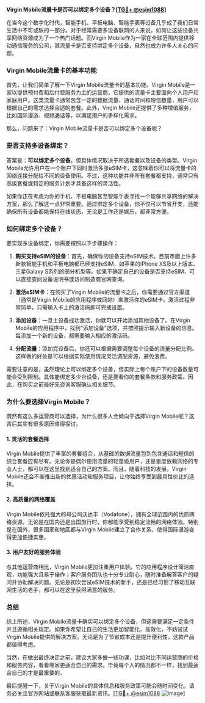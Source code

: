 **Virgin Mobile流量卡是否可以绑定多个设备？[[TG💪+ @esim1088](https://t.me/s/esim1088)]**

在当今这个数字化时代，智能手机、平板电脑、智能手表等设备几乎成了我们日常生活中不可或缺的一部分。对于经常需要多设备联网的人来说，如何让这些设备共享网络资源成为了一个热门话题。而Virgin Mobile作为一家在全球范围内提供移动通信服务的公司，其流量卡是否支持绑定多个设备，自然也成为许多人关心的问题。

### Virgin Mobile流量卡的基本功能

首先，让我们简单了解一下Virgin Mobile流量卡的基本功能。Virgin Mobile是一家以提供预付费和后付费服务为主的运营商，它提供的流量卡主要面向个人用户和家庭用户。这类流量卡通常包含一定的数据流量、通话时间和短信数量，用户可以根据自己的需求选择合适的套餐。此外，Virgin Mobile还提供了多种增值服务，比如国际漫游、视频通话等，以满足用户的多样化需求。

那么，问题来了：Virgin Mobile流量卡是否可以绑定多个设备呢？

### 是否支持多设备绑定？

答案是：**可以绑定多个设备**，但具体情况取决于所选套餐以及设备的类型。Virgin Mobile允许用户在一个账户下同时激活多张eSIM卡，这意味着你可以将流量卡的网络连接分配给不同的设备使用。不过，这种功能并非所有套餐都支持，通常只有高级套餐或特定的服务计划才具备这样的灵活性。

如果你正在考虑为你的手机、平板电脑甚至智能手表寻找一个能够共享网络的解决方案，那么了解这一点非常重要。通过绑定多个设备，你不仅可以节省开支，还能确保所有设备都能保持在线状态，无论是工作还是娱乐，都非常方便。

### 如何绑定多个设备？

要实现多设备绑定，你需要按照以下步骤操作：

1. **购买支持eSIM的设备**：首先，确保你的设备支持eSIM技术。目前市面上许多新款智能手机和平板电脑都已经支持eSIM，如苹果的iPhone XS及以上版本、三星Galaxy S系列的部分机型等。如果不确定自己的设备是否支持eSIM，可以直接查阅设备说明书或访问制造商官网查询。

2. **激活eSIM卡**：在购买了Virgin Mobile的流量卡之后，你需要通过官方渠道（通常是Virgin Mobile的应用程序或网站）来激活你的eSIM卡。激活过程非常简单，只需输入卡上的激活码即可完成设置。

3. **添加设备**：一旦主设备成功激活，你就可以开始添加其他设备了。在Virgin Mobile的应用程序中，找到“添加设备”选项，并按照提示输入新设备的信息。每添加一个新的设备，都需要输入相应的激活码。

4. **分配流量**：添加完设备后，你还可以根据需要调整每个设备的流量分配比例。这样做的好处是可以根据实际使用情况灵活调配资源，避免浪费。

需要注意的是，虽然理论上可以绑定多个设备，但实际上每个账户下的设备数量可能会受到限制。具体能绑定多少台设备，还是要看你的套餐条款和服务政策。因此，在购买之前最好先咨询客服确认相关细节。

### 为什么要选择Virgin Mobile？

既然有这么多运营商可以选择，为什么很多人会倾向于选择Virgin Mobile呢？这背后其实有很多原因值得探讨。

#### 1. 灵活的套餐选择

Virgin Mobile提供了丰富的套餐组合，从基础的数据流量包到包含通话和短信的综合套餐应有尽有。无论你是偶尔使用流量的轻量级用户，还是重度依赖网络的专业人士，都可以在这里找到适合自己的方案。而且，随着科技的发展，Virgin Mobile还会不断推出新的优惠活动和服务项目，让你始终享受到最具性价比的选择。

#### 2. 高质量的网络覆盖

Virgin Mobile依托强大的母公司沃达丰（Vodafone），拥有全球范围内的优质网络资源。无论是在国内还是出国旅行时，你都能享受到稳定流畅的网络体验。特别是在国外，很多国家和地区都与Virgin Mobile建立了合作关系，使得国际漫游变得更加便捷实惠。

#### 3. 用户友好的服务体验

与其他运营商相比，Virgin Mobile更加注重用户体验。它的应用程序设计简洁直观，功能强大且易于操作；客户服务团队也十分专业耐心，随时准备解答客户的疑问并协助解决问题。无论是初次尝试eSIM技术的新手，还是已经习惯了移动互联网生活的老手，都可以在这里获得满意的服务。

### 总结

综上所述，Virgin Mobile流量卡确实可以绑定多个设备，但这需要满足一定条件并且遵循相关规定。如果你希望让自己的生活更加智能化、高效化，不妨试试Virgin Mobile提供的解决方案。无论是为了节省成本还是提升便利性，这款产品都值得考虑。

当然，在做出最终决定之前，建议大家多做一些功课，比如对比不同运营商的价格和服务内容，看看哪家更适合自己的需求。毕竟每个人的情况都不一样，找到最适合自己的才是最重要的。

最后提醒一下，关于Virgin Mobile的具体信息和服务政策可能会随时间变化，请务必关注官方网站或联系客服获取最新资讯。[[TG💪+ @esim1088](https://t.me/s/esim1088) ![Image](https://i.postimg.cc/4NQfJmqS/Snipaste-2025-05-13-00-14-12.png)]